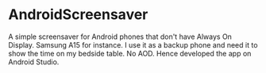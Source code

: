 # AndroidScreensaver
A simple screensaver for Android phones that don't have Always On Display. Samsung A15 for instance. I use it as a backup phone and need it to show the time on my bedside table. No AOD. Hence developed the app on Android Studio.
